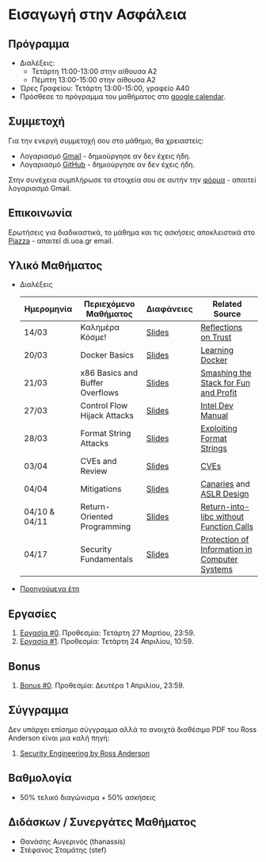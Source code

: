 #  Εισαγωγή στην Ασφάλεια

## Πρόγραμμα

* Διαλέξεις:
    * Τετάρτη 11:00-13:00 στην αίθουσα Α2
    * Πέμπτη 13:00-15:00 στην αίθουσα Α2
* Ώρες Γραφείου: Τετάρτη 13:00-15:00, γραφείο Α40
* Πρόσθεσε το πρόγραμμα του μαθήματος στο [google calendar](https://calendar.google.com/calendar/u/3?cid=Y19mMDU1MTYyMjcyYjI1ZjY5ZThhYjcxODY2OTYzMmNiOGJiYTc5MDJjYTYzYThlNTRiZGFhOGVjYTJkYTA0NDg0QGdyb3VwLmNhbGVuZGFyLmdvb2dsZS5jb20).


## Συμμετοχή

Για την ενεργή συμμετοχή σου στο μάθημα, θα χρειαστείς:

* Λογαριασμό [Gmail](https://accounts.google.com/SignUp) - δημιούργησε αν δεν έχεις ήδη.
* Λογαριασμό [GitHub](https://github.com/join) - δημιούργησε αν δεν έχεις ήδη. 

Στην συνέχεια συμπλήρωσε τα στοιχεία σου σε αυτήν την [φόρμα](https://forms.gle/bRigkcjeWZ4vvUJH9) - απαιτεί λογαριασμό Gmail.

## Επικοινωνία

Ερωτήσεις για διαδικαστικά, το μάθημα και τις ασκήσεις αποκλειστικά στο [Piazza](https://piazza.com/uoa.gr/spring2024/1c4cb7f) - απαιτεί di.uoa.gr email.

## Υλικό Μαθήματος

* Διαλέξεις

    | Ημερομηνία | Περιεχόμενο Μαθήματος | Διαφάνειες | Related Source |
    | --- | --- | --- | --- |
    | 14/03 | Καλημέρα Κόσμε! | [Slides](./resources/00-introduction.pdf) | [Reflections on Trust](https://www.cs.cmu.edu/~rdriley/487/papers/Thompson_1984_ReflectionsonTrustingTrust.pdf)|
    | 20/03 | Docker Basics | [Slides](./resources/01-docker-basics.pdf) | [Learning Docker](https://docker-curriculum.com/)|
    | 21/03 | x86 Basics and Buffer Overflows | [Slides](./resources/02-x86-buffer-overflows.pdf) | [Smashing the Stack for Fun and Profit](http://phrack.org/issues/49/14.html#article)|
    | 27/03 | Control Flow Hijack Attacks | [Slides](./resources/03-control-flow-hijacks.pdf) | [Intel Dev Manual](https://www.intel.com/content/www/us/en/developer/articles/technical/intel-sdm.html)|
    | 28/03 | Format String Attacks | [Slides](./resources/04-format-string-attacks.pdf) | [Exploiting Format Strings](https://cs155.stanford.edu/papers/formatstring-1.2.pdf)|
    | 03/04 | CVEs and Review | [Slides](./resources/05-cves-and-review.pdf) | [CVEs](https://en.wikipedia.org/wiki/Common_Vulnerabilities_and_Exposures)|
    | 04/04 | Mitigations | [Slides](./resources/06-mitigations.pdf) | [Canaries](https://lettieri.iet.unipi.it/hacking/canaries.pdf) and [ASLR Design](https://pax.grsecurity.net/docs/aslr.txt) |
    | 04/10 & 04/11 | Return-Oriented Programming | [Slides](./resources/07-08-return-oriented-programming.pdf) | [Return-into-libc without Function Calls](https://hovav.net/ucsd/dist/geometry.pdf) |
    | 04/17 | Security Fundamentals | [Slides](./resources/09-security-fundamentals.pdf) | [Protection of Information in Computer Systems](https://www.cl.cam.ac.uk/teaching/1011/R01/75-protection.pdf) |


* [Προηγούμενα έτη](https://ys13.chatzi.org/)

## Εργασίες

1. [Εργασία #0](https://classroom.github.com/a/db-uWx2-). Προθεσμία: Τετάρτη 27 Μαρτίου, 23:59.
2. [Εργασία #1](https://classroom.github.com/a/qAnqU1mN). Προθεσμία: Τετάρτη 24 Απριλίου, 10:59.

## Bonus

1. [Bonus #0](https://classroom.github.com/a/EHfMmJWb). Προθεσμία: Δευτέρα 1 Απριλίου, 23:59.

## Σύγγραμμα

Δεν υπάρχει επίσημο σύγγραμμα αλλά το ανοιχτά διαθέσιμο PDF του Ross Anderson είναι μια καλή πηγή:

1. [Security Engineering by Ross Anderson](https://github.com/tpn/pdfs/blob/master/Security%20Engineering%20-%20Ross%20Anderson%20(v1).pdf)

## Βαθμολογία

* 50% τελικό διαγώνισμα + 50% ασκήσεις

## Διδάσκων / Συνεργάτες Μαθήματος

* Θανάσης Αυγερινός (thanassis)
* Στέφανος Σταμάτης (stef)
